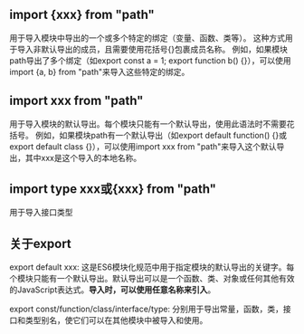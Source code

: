 ## import {xxx} from "path" 
用于导入模块中导出的一个或多个特定的绑定（变量、函数、类等）。
这种方式用于导入非默认导出的成员，且需要使用花括号{}包裹成员名称。
例如，如果模块path导出了多个绑定（如export const a = 1; export function b() {}），可以使用import {a, b} from "path"来导入这些特定的绑定。

## import xxx from "path" 
用于导入模块的默认导出。每个模块只能有一个默认导出，使用此语法时不需要花括号。
例如，如果模块path有一个默认导出（如export default function() {}或export default class {}），可以使用import xxx from "path"来导入这个默认导出，其中xxx是这个导入的本地名称。

## import type xxx或{xxx} from "path"
用于导入接口类型

## 关于export
export default xxx: 这是ES6模块化规范中用于指定模块的默认导出的关键字。每个模块只能有一个默认导出。默认导出可以是一个函数、类、对象或任何其他有效的JavaScript表达式。**导入时，可以使用任意名称来引入**。

export const/function/class/interface/type: 分别用于导出常量，函数，类，接口和类型别名，使它们可以在其他模块中被导入和使用。